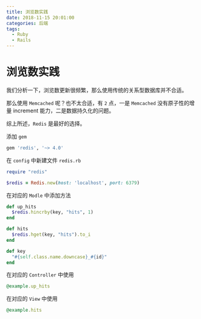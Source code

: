 ```yaml
---
title: 浏览数实践
date: 2018-11-15 20:01:00
categories: 后端
tags:
  - Ruby
  - Rails
---
```

# 浏览数实践

我们分析一下，浏览数更新很频繁，那么使用传统的关系型数据库并不合适。

那么使用 `Memcached` 呢？也不太合适，有 `2` 点，一是 `Memcached` 没有原子性的增量 increment 能力，二是数据持久化的问题。

综上所述，`Redis` 是最好的选择。

添加 `gem`

```ruby
gem 'redis', '~> 4.0'
```

在 `config` 中新建文件 `redis.rb`

```ruby
require "redis"

$redis = Redis.new(host: 'localhost', port: 6379)
```

在对应的 `Modle` 中添加方法

```ruby
def up_hits
  $redis.hincrby(key, "hits", 1)
end

def hits
  $redis.hget(key, "hits").to_i
end

def key
  "#{self.class.name.downcase}_#{id}"
end
```

在对应的 `Controller` 中使用

```ruby
@example.up_hits
```

在对应的 `View` 中使用

```ruby
@example.hits
```